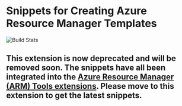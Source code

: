 # Snippets for Creating Azure Resource Manager Templates

![Build Stats](https://dev.azure.com/samcogandemo/githubbuilds/_apis/build/status/sam-cogan.arm-snippets-vscode)

## This extension is now deprecated and will be removed soon. The snippets have all been integrated into the [Azure Resource Manager (ARM) Tools extensions](https://marketplace.visualstudio.com/items?itemName=msazurermtools.azurerm-vscode-tools). Please move to this extension to get the latest snippets.

